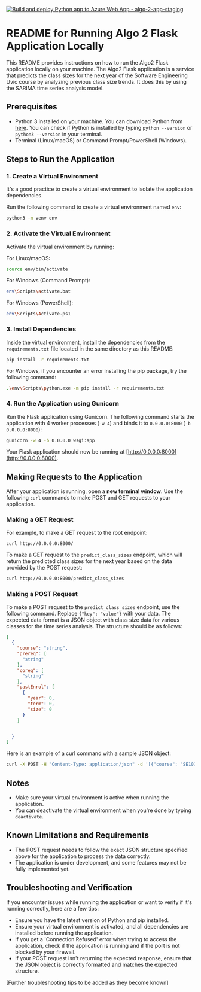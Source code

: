[![Build and deploy Python app to Azure Web App - algo-2-app-staging](https://github.com/SENG499-COMPANY4/Algorithm-2/actions/workflows/staging_algo-2-app-staging.yml/badge.svg?branch=staging)](https://github.com/SENG499-COMPANY4/Algorithm-2/actions/workflows/staging_algo-2-app-staging.yml)

# README for Running Algo 2 Flask Application Locally

This README provides instructions on how to run the Algo2 Flask application locally on your machine. The Algo2 Flask application is a service that predicts the class sizes for the next year of the Software Engineering Uvic course by analyzing previous class size trends. It does this by using the SARIMA time series analysis model.

## Prerequisites

- Python 3 installed on your machine. You can download Python from [here](https://www.python.org/downloads/). You can check if Python is installed by typing `python --version` or `python3 --version` in your terminal.
- Terminal (Linux/macOS) or Command Prompt/PowerShell (Windows).

## Steps to Run the Application

### 1. Create a Virtual Environment

It's a good practice to create a virtual environment to isolate the application dependencies.

Run the following command to create a virtual environment named `env`:

```sh
python3 -m venv env
```

### 2. Activate the Virtual Environment

Activate the virtual environment by running:

For Linux/macOS:

```sh
source env/bin/activate
```

For Windows (Command Prompt):

```sh
env\Scripts\activate.bat
```

For Windows (PowerShell):

```sh
env\Scripts\Activate.ps1
```

### 3. Install Dependencies

Inside the virtual environment, install the dependencies from the `requirements.txt` file located in the same directory as this README:

```sh
pip install -r requirements.txt
```

For Windows, if you encounter an error installing the pip package, try the following command:

```sh
.\env\Scripts\python.exe -m pip install -r requirements.txt
```

### 4. Run the Application using Gunicorn

Run the Flask application using Gunicorn. The following command starts the application with 4 worker processes (`-w 4`) and binds it to `0.0.0.0:8000` (`-b 0.0.0.0:8000`):

```sh
gunicorn -w 4 -b 0.0.0.0 wsgi:app
```

Your Flask application should now be running at [http://0.0.0.0:8000](http://0.0.0.0:8000).

## Making Requests to the Application

After your application is running, open a **new terminal window**. Use the following `curl` commands to make POST and GET requests to your application.

### Making a GET Request

For example, to make a GET request to the root endpoint:

```sh
curl http://0.0.0.0:8000/
```
To make a GET request to the `predict_class_sizes` endpoint, which will return the predicted class sizes for the next year based on the data provided by the POST request:

```sh
curl http://0.0.0.0:8000/predict_class_sizes
```

### Making a POST Request

To make a POST request to the `predict_class_sizes` endpoint, use the following command. Replace `{"key": "value"}` with your data. The expected data format is a JSON object with class size data for various classes for the time series analysis. The structure should be as follows:

```JSON
[
  {
    "course": "string",
    "prereq": [
      "string"
    ],
    "coreq": [
      "string"
    ],
    "pastEnrol": [
      {
        "year": 0,
        "term": 0,
        "size": 0
      }
    ]


  }
]
```

Here is an example of a curl command with a sample JSON object:

```sh
curl -X POST -H "Content-Type: application/json" -d '[{"course": "SE101", "prereq": ["SE100"], "coreq": [], "pastEnrol": [{"year": 2022, "term": 2, "size": 30}]}]' http://0.0.0.0:8000/predict_class_sizes
```

## Notes

- Make sure your virtual environment is active when running the application.
- You can deactivate the virtual environment when you're done by typing `deactivate`.

## Known Limitations and Requirements

- The POST request needs to follow the exact JSON structure specified above for the application to process the data correctly.  
- The application is under development, and some features may not be fully implemented yet.

## Troubleshooting and Verification

If you encounter issues while running the application or want to verify if it's running correctly, here are a few tips:

- Ensure you have the latest version of Python and pip installed. 
- Ensure your virtual environment is activated, and all dependencies are installed before running the application.
- If you get a 'Connection Refused' error when trying to access the application, check if the application is running and if the port is not blocked by your firewall.
- If your POST request isn't returning the expected response, ensure that the JSON object is correctly formatted and matches the expected structure.

[Further troubleshooting tips to be added as they become known]
